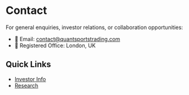# Contact

For general enquiries, investor relations, or collaboration opportunities:

- 📧 Email: [contact@quantsportstrading.com](mailto:contact@quantsportstrading.com)
- 🏢 Registered Office: London, UK

## Quick Links

- [Investor Info](/investor/)
- [Research](/research/)
